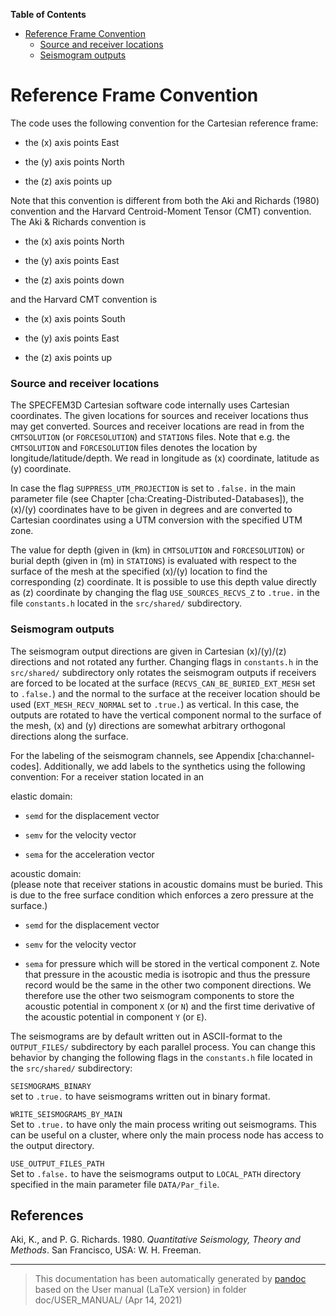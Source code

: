 **Table of Contents**

-   [Reference Frame Convention](#reference-frame-convention)
    -   [Source and receiver locations](#source-and-receiver-locations)
    -   [Seismogram outputs](#seismogram-outputs)

Reference Frame Convention
==========================

The code uses the following convention for the Cartesian reference frame:

-   the \(x\) axis points East

-   the \(y\) axis points North

-   the \(z\) axis points up

Note that this convention is different from both the Aki and Richards (1980) convention and the Harvard Centroid-Moment Tensor (CMT) convention. The Aki & Richards convention is

-   the \(x\) axis points North

-   the \(y\) axis points East

-   the \(z\) axis points down

and the Harvard CMT convention is

-   the \(x\) axis points South

-   the \(y\) axis points East

-   the \(z\) axis points up

### Source and receiver locations

The SPECFEM3D Cartesian software code internally uses Cartesian coordinates. The given locations for sources and receiver locations thus may get converted. Sources and receiver locations are read in from the `CMTSOLUTION` (or `FORCESOLUTION`) and `STATIONS` files. Note that e.g. the `CMTSOLUTION` and `FORCESOLUTION` files denotes the location by longitude/latitude/depth. We read in longitude as \(x\) coordinate, latitude as \(y\) coordinate.

In case the flag `SUPPRESS_UTM_PROJECTION` is set to `.false.` in the main parameter file (see Chapter [cha:Creating-Distributed-Databases]), the \(x\)/\(y\) coordinates have to be given in degrees and are converted to Cartesian coordinates using a UTM conversion with the specified UTM zone.

The value for depth (given in \(km\) in `CMTSOLUTION` and `FORCESOLUTION`) or burial depth (given in \(m\) in `STATIONS`) is evaluated with respect to the surface of the mesh at the specified \(x\)/\(y\) location to find the corresponding \(z\) coordinate. It is possible to use this depth value directly as \(z\) coordinate by changing the flag `USE_SOURCES_RECVS_Z` to `.true.` in the file `constants.h` located in the `src/shared/` subdirectory.

### Seismogram outputs

The seismogram output directions are given in Cartesian \(x\)/\(y\)/\(z\) directions and not rotated any further. Changing flags in `constants.h` in the `src/shared/` subdirectory only rotates the seismogram outputs if receivers are forced to be located at the surface (`RECVS_CAN_BE_BURIED_EXT_MESH` set to `.false.`) and the normal to the surface at the receiver location should be used (`EXT_MESH_RECV_NORMAL` set to `.true.`) as vertical. In this case, the outputs are rotated to have the vertical component normal to the surface of the mesh, \(x\) and \(y\) directions are somewhat arbitrary orthogonal directions along the surface.

For the labeling of the seismogram channels, see Appendix [cha:channel-codes]. Additionally, we add labels to the synthetics using the following convention: For a receiver station located in an

<span>elastic domain:</span>  
-   `semd` for the displacement vector

-   `semv` for the velocity vector

-   `sema` for the acceleration vector

<span>acoustic domain:</span>  
(please note that receiver stations in acoustic domains must be buried. This is due to the free surface condition which enforces a zero pressure at the surface.)

-   `semd` for the displacement vector

-   `semv` for the velocity vector

-   `sema` for pressure which will be stored in the vertical component `Z`. Note that pressure in the acoustic media is isotropic and thus the pressure record would be the same in the other two component directions. We therefore use the other two seismogram components to store the acoustic potential in component `X` (or `N`) and the first time derivative of the acoustic potential in component `Y` (or `E`).

The seismograms are by default written out in ASCII-format to the `OUTPUT_FILES/` subdirectory by each parallel process. You can change this behavior by changing the following flags in the `constants.h` file located in the `src/shared/` subdirectory:

<span>`SEISMOGRAMS_BINARY`</span>  
set to `.true.` to have seismograms written out in binary format.

<span>`WRITE_SEISMOGRAMS_BY_MAIN`</span>  
Set to `.true.` to have only the main process writing out seismograms. This can be useful on a cluster, where only the main process node has access to the output directory.

<span>`USE_OUTPUT_FILES_PATH`</span>  
Set to `.false.` to have the seismograms output to `LOCAL_PATH` directory specified in the main parameter file `DATA/Par_file`.

References
----------

Aki, K., and P. G. Richards. 1980. *Quantitative Seismology, Theory and Methods*. San Francisco, USA: W. H. Freeman.

-----
> This documentation has been automatically generated by [pandoc](http://www.pandoc.org)
> based on the User manual (LaTeX version) in folder doc/USER_MANUAL/
> (Apr 14, 2021)

